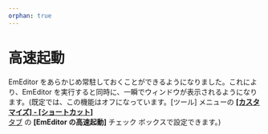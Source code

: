 ```yaml
---
orphan: true
---
```

# 高速起動

EmEditor をあらかじめ常駐しておくことができるようになりました。これにより、EmEditor を実行すると同時に、一瞬でウィンドウが表示されるようになります。(既定では、この機能はオフになっています。\[ツール\] メニューの
[**\[カスタマイズ\] \- \[ショートカット\]** \
タブ](../dlg/customize/shortcut/index) の **\[EmEditor の高速起動\]** チェック ボックスで設定できます。)
